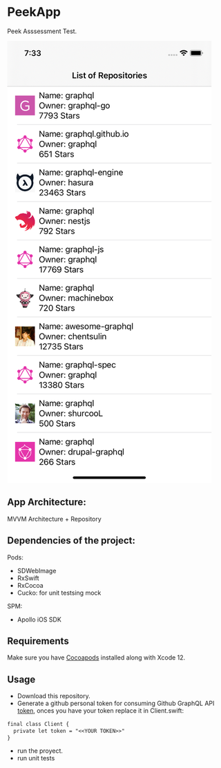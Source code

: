 # PeekApp

Peek Asssessment Test.

![Screenshot](screenshot.png)

## App Architecture:
MVVM Architecture + Repository 

## Dependencies of the project:
Pods:
- SDWebImage
- RxSwift
- RxCocoa
- Cucko: for unit testsing mock

SPM:
- Apollo iOS SDK

## Requirements

Make sure you have [Cocoapods](https://cocoapods.org) installed along with Xcode 12.

## Usage
- Download this repository.
- Generate a github personal token for consuming Github GraphQL API [token](https://help.github.com/articles/creating-a-personal-access-token-for-the-command-line/), onces you have your token replace it in Client.swift:

```
final class Client {
  private let token = "<<YOUR TOKEN>>"
}
```

- run the proyect.
- run unit tests
